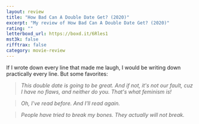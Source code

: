 ```yaml
---
layout: review
title: "How Bad Can A Double Date Get? (2020)"
excerpt: "My review of How Bad Can A Double Date Get? (2020)"
rating: ""
letterboxd_url: https://boxd.it/6Rles1
mst3k: false
rifftrax: false
category: movie-review
---
```


If I wrote down every line that made me laugh, I would be writing down practically every line. But some favorites:

<blockquote><i>This double date is going to be great. And if not, it's not our fault, cuz I have no flaws, and neither do you. That's what feminism is!</i></blockquote><blockquote><i>Oh, I've read before. And I'll read again.</i></blockquote><blockquote><i>People have tried to break my bones. They actually will not break.</i></blockquote>
